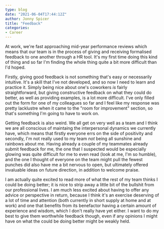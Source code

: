 ```yaml
---
type: blog
date: "2021-06-04T17:44:12Z"
author: Jonny Spicer
title: "Feedback"
categories:
- Career
---
```

At work, we're fast approaching mid-year performance reviews which means that our team is in the process of giving and receiving formalised feedback to one another through a HR tool. It's
my first time doing this kind of thing and so far I'm finding the whole thing quite a bit more difficult than I'd hoped.

Firstly, giving good feedback is not something that's easy or necessarily intuitive. It's a skill that I've not developed, and so now I need to learn and practice it. Simply being nice
about one's coworkers *is* fairly straightforward, but giving constructive feedback on what they could do better, as well as providing examples, is a lot more difficult. I've only filled
out the form for one of my colleagues so far and I feel like my response was pretty lacklustre when it came to the "room for improvement" section, so that's something I'm going to have to
work on.

Getting feedback is also weird. We all get on very well as a team and I think we are all conscious of maintaing the interpersonal dynamics we currently have, which means that firstly
everyone errs on the side of positivity and secondly, I'm not really used to my team *not* being all sunshine and rainbows about me. Having already a couple of my teammates already submit
feedback for me, the one that I suspected would be especially glowing was quite difficult for me to even read (look at me, I'm so humble), and the one I thought of everyone on the team
might pull the fewest punches did also have me a bit nervous to open, but ultimately offered invaluable ideas on future direction, in addition to welcome praise.

I am actually quite excited to read more of what the rest of my team thinks I could be doing better; it is nice to strip away a little bit of the bullshit from our professional lives.
I am much less excited about having to offer any advice or perspective in return, because I think it's an exercise deserving of a lot of time and attention (both currently in short supply
at home and at work) and one that benefits from its benefactor having a certain amount of experience and wisdom, which I don't really have yet either. I want to do my best to give them
worthwhile feedback though, even if any opinions I might have on what the could be doing better might be weakly held.
